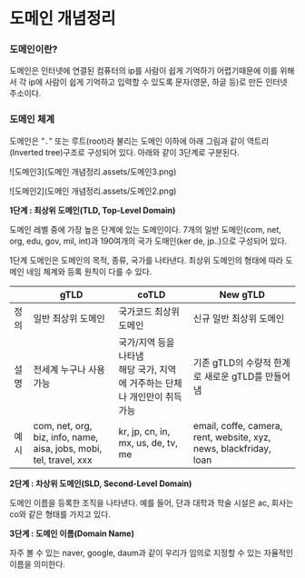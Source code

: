 # 도메인 개념정리

### 도메인이란?

도메인은 인터넷에 연결된 컴퓨터의 ip를 사람이 쉽게 기억하기 어렵기때문에 이를 위해서 각 ip에 사람이 쉽게 기억하고 입력할 수 있도록 문자(영문, 하글 등)로 만든 인터넷 주소이다.



### 도메인 체계

도메인은 "`.`" 또는 루트(root)라 불리는 도메인 이하에 아래 그림과 같이 역트리(Inverted tree)구조로 구성되어 있다. 아래와 같이 3단계로 구분된다.

![도메인3](도메인 개념정리.assets/도메인3.png)

![도메인2](도메인 개념정리.assets/도메인2.png)



**1단계 : 최상위 도메인(TLD, Top-Level Domain)**

도메인 레벨 중에 가장 높은 단계에 있는 도메인이다. 7개의 일반 도메인(com, net, org, edu, gov, mil, int)과 190여개의 국가 도매인(ker de, jp..)으로 구성되어 있다.

1단계 도메인은 도메인의 목적, 종류, 국가를 나타낸다. 최상위 도메인의 형태에 따라 도메인 네임 체계와 등록 원칙이 다를 수 있다.

|      | gTLD                                                         | coTLD                                                        | New gTLD                                                     |
| ---- | ------------------------------------------------------------ | ------------------------------------------------------------ | ------------------------------------------------------------ |
| 정의 | 일반 최상위 도메인                                           | 국가코드 최상위 도메인                                       | 신규 일반 최상위 도메인                                      |
| 설명 | 전세계 누구나 사용가능                                       | 국가/지역 등을 나타냄<br>해당 국가, 지역에 거주하는 단체나 개인만이 취득 가능 | 기존 gTLD의 수량적 한계로 새로운 gTLD를 만들어냄             |
| 예시 | com, net, org, biz, info, name, aisa, jobs, mobi, tel, travel, xxx | kr, jp, cn, in, mx, us, de, tv, me                           | email, coffe, camera, rent, website, xyz, news, blackfriday, loan |

**2단계 : 차상위 도메인(SLD, Second-Level Domain)**

도메인 이름을 등록한 조직을 나타낸다. 예를 들어, 단과 대학과 학술 시설은 ac, 회사는 co와 같은 형태를 가지고 있다.

**3단계 : 도메인 이름(Domain Name)**

자주 볼 수 있는 naver, google, daum과 같이 우리가 임의로 지정할 수 있는 자율적인 이름을 의미한다.



